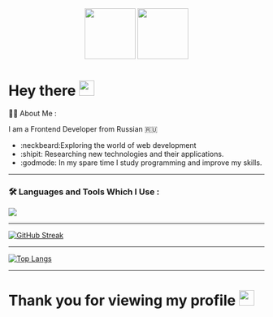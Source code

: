 <div id="header" align="center">
  <img src="https://media3.giphy.com/media/v1.Y2lkPTc5MGI3NjExZ3dwdXJvZ3Z4am1qaThyMzZidDJvZzZleGs3OGFhN2t6ZG5rcHV1cCZlcD12MV9pbnRlcm5hbF9naWZfYnlfaWQmY3Q9Zw/ZJPSFNLmADueHvzoZ8/giphy.gif" width="100"/>
  <img src="https://media3.giphy.com/media/yYSSBtDgbbRzq/giphy.gif?cid=6c09b952beysijfdiohwjacbb7odizbm62ntmlnd56bau343&ep=v1_internal_gif_by_id&rid=giphy.gif&ct=g" height="100" width="100"/>
  
  </div>
  <h1>
  Hey there
  <img src="https://media.giphy.com/media/hvRJCLFzcasrR4ia7z/giphy.gif" width="30px"/>
</h1>
</div>

🧑‍🦼 About Me :

I am a Frontend Developer from Russian :ru:
- :neckbeard:Exploring the world of web development
- :shipit: Researching new technologies and their applications.
- :godmode: In my spare time I study programming and improve my skills.

---

### :hammer_and_wrench: Languages and Tools Which I Use :
<div>
<img src="https://skillicons.dev/icons?i=git,github,react,js,html,css,nodejs,postgres,ts,redux,vscode" />
</div>

---
[![GitHub Streak](http://github-readme-streak-stats.herokuapp.com?user=Pawsing-ctr&theme=tokyonight)](https://git.io/streak-stats)

---

[![Top Langs](https://github-readme-stats.vercel.app/api/top-langs/?username=Pawsing-ctr&theme=tokyonight)](https://github.com/anuraghazra/github-readme-stats)

---

<h1>
  Thank you for viewing my profile
  <img src="https://media.giphy.com/media/hvRJCLFzcasrR4ia7z/giphy.gif" width="30px"/>
</h1>
